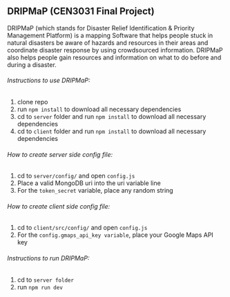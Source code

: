 ## DRIPMaP (CEN3031 Final Project)
DRIPMaP (which stands for Disaster Relief Identification & Priority Management Platform) is a mapping Software that helps people stuck in natural disasters be aware of hazards and resources in their areas and coordinate disaster response by using crowdsourced information. DRIPMaP also helps people gain resources and information on what to do before and during a disaster.

###### Instructions to use DRIPMaP:
1) clone repo
2) run ```npm install``` to download all necessary dependencies
3) cd to ```server``` folder and run ```npm install``` to download all necessary dependencies
4) cd to ```client``` folder and run ```npm install``` to download all necessary dependencies

###### How to create server side config file:
1) cd to ```server/config/``` and open ```config.js```
2) Place a valid MongoDB uri into the uri variable line
3) For the ```token_secret``` variable, place any random string

###### How to create client side config file:
1) cd to ```client/src/config/``` and open ```config.js```
2) For the ```config.gmaps_api_key variable```, place your Google Maps API key

###### Instructions to run DRIPMaP:
1) cd to ```server folder```
2) run ```npm run dev```
